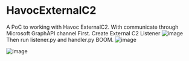 # HavocExternalC2
A PoC to working with Havoc ExternalC2. With communicate through Microsoft GraphAPI channel
First. Create External C2 Listener
![image](https://github.com/user-attachments/assets/394ee4b8-215c-4876-91c6-98ae45c52aef)
Then run listener.py and handler.py
BOOM.
![image](https://github.com/user-attachments/assets/6784ff86-bb1b-4f89-8185-e7279382052c)

![image](https://github.com/user-attachments/assets/851c336c-52d2-430c-b783-59ecc950e9f6)
